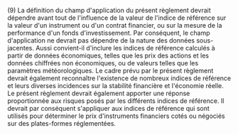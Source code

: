 (9) La définition du champ d'application du présent règlement devrait dépendre avant tout de l'influence de la valeur de l'indice de référence sur la valeur d'un instrument ou d'un contrat financier, ou sur la mesure de la performance d'un fonds d'investissement. Par conséquent, le champ d'application ne devrait pas dépendre de la nature des données sous-jacentes. Aussi convient-il d'inclure les indices de référence calculés à partir de données économiques, telles que les prix des actions et les données chiffrées non économiques, ou de valeurs telles que les paramètres météorologiques. Le cadre prévu par le présent règlement devrait également reconnaître l'existence de nombreux indices de référence et leurs diverses incidences sur la stabilité financière et l'économie réelle. Le présent règlement devrait également apporter une réponse proportionnée aux risques posés par les différents indices de référence. Il devrait par conséquent s'appliquer aux indices de référence qui sont utilisés pour déterminer le prix d'instruments financiers cotés ou négociés sur des plates-formes réglementées.